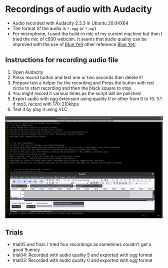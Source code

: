 # Recordings of audio with Audacity
* Audio recorded with Audacity 2.3.3 in Ubuntu 20.04X64
* The format of the audio is `*.ogg` or `*.mp3`
* For microphone, I used the build-in mic of my current machine but then I tried the mic of c930 webcam. 
It seems that audio quality can be improved with the use of [Blue Yeti](https://www.youtube.com/watch?v=DZ4kae92j98) other reference [Blue Yeti](https://www.youtube.com/watch?v=Q6PfqjI3xio)
  
## Instructions for recording audio file
1. Open Audacity 
2. Press record button and test one or two seconds then delete it!
3. Prepare text a helper for the recording and Press the button with red circle to start recording and then the black square to stop.
4. You might record it various times as the script will be polishes! 
5. Export audio with ogg extension using quality 0 or other from 0 to 10.
   5.1 if mp3, record with 170-210kbps   
6. Test it by play it using VLC. 

![fig](screenshotfrom2021-05-04T08-12-27.png)

## Trials
* trial05 and final. I tried four recordings as sometimes couldn't get a good fluency
* trial04: Recorded with audio quality 5 and exported with ogg format
* trial03: Recorded with audio quality 0 and exported with ogg format
